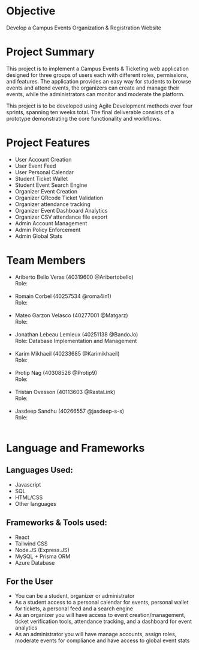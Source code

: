 # Objective
Develop a Campus Events Organization & Registration Website

# Project Summary
This project is to implement a Campus Events & Ticketing web application designed for three groups of users each with different roles, permissions, and features. The application provides an easy way for students to browse events and attend events, the organizers can create and manage their events, while the administrators can monitor and moderate the platform. 

This project is to be developed using Agile Development methods over four sprints, spanning ten weeks total. The final deliverable consists of a prototype demonstrating the core functionality and workflows.

# Project Features 
  - User Account Creation
  - User Event Feed
  - User Personal Calendar
  - Student Ticket Wallet
  - Student Event Search Engine
  - Organizer Event Creation
  - Organizer QRcode Ticket Validation
  - Organizer attendance tracking
  - Organizer Event Dashboard Analytics
  - Organizer CSV attendance file export 
  - Admin Account Management
  - Admin Policy Enforcement
  - Admin Global Stats 
  
# Team Members
- Ariberto Bello Veras (40319600 @Aribertobello)<br>
Role: <br><br>
- Romain Corbel (40257534 @roma4in1)<br>
Role: <br><br>
- Mateo Garzon Velasco (40277001 @Matgarz)<br>
Role: <br><br>
- Jonathan Lebeau Lemieux (40251138 @BandoJo)<br>
Role: Database Implementation and Management <br> <br>
- Karim Mikhaeil (40233685 @Karimikhaeil)<br>
Role: <br><br>
- Protip Nag (40308526 @Protip9)<br>
Role: <br><br>
- Tristan Ovesson (40113603 @RastaLink)<br>
Role: <br><br>
- Jasdeep Sandhu (40266557 @jasdeep-s-s)<br>
Role: <br><br>

# Language and Frameworks
## Languages Used:
- Javascript
- SQL
- HTML/CSS
- Other languages

## Frameworks & Tools used:
- React
- Tailwind CSS
- Node.JS (Express.JS)
- MySQL + Prisma ORM
- Azure Database

## For the User
  - You can be a student, organizer or administrator
  - As a student access to a personal calendar for events, personal wallet for tickets, a personal feed and a search engine
  - As an organizer you will have access to event creation/management, ticket verification tools, attendance tracking, and a dashboard for event analytics
  - As an administrator you will have manage accounts, assign roles, moderate events for compliance and have access to global event stats
  
